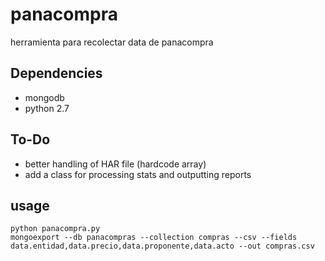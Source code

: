 panacompra
==========

herramienta para recolectar data de panacompra


Dependencies
-------------
* mongodb
* python 2.7


To-Do
-------
* better handling of HAR file (hardcode array)
* add a class for processing stats and outputting reports


usage
------
    python panacompra.py
    mongoexport --db panacompras --collection compras --csv --fields data.entidad,data.precio,data.proponente,data.acto --out compras.csv
